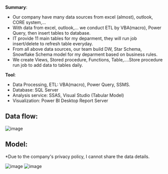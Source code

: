 <b>Summary</b>:
- Our company have many data sources from excel (almost), outlook, CORE system,...
- With data from excel, outlook,... we conduct ETL by VBA(macro), Power Query, then insert tables to database.
- IT provide 11 main tables for my deparment, they will run job insert/delete to refresh table everyday.
- From all above data sources, our team build DW, Star Schema, Snowflake Schema model for my deparment based on business rules.
- We create Views, Stored procedure, Functions, Table,....Store procedure run job to add data to tables daily.

<b>Tool</b>:
- Data Processing, ETL: VBA(macro), Power Query, SSMS.
- Database: SQL Server
- Analysis service: SSAS, Visual Studio (Tabular Model)
- Visualization: Power BI Desktop Report Server

<b>Data flow</b>:
-
![image](https://user-images.githubusercontent.com/59658937/220245860-8250480f-ee26-4f46-b01d-12ffbd39354d.png)

<b>Model</b>:
-
*Due to the company's privacy policy, I cannot share the data details.

![image](https://user-images.githubusercontent.com/59658937/220243718-e5d95d67-39a1-4e98-a0a6-f7b42c4b45a6.png)
![image](https://user-images.githubusercontent.com/59658937/220244218-0e955382-a192-4a5e-9b24-cab856e6822f.png)
